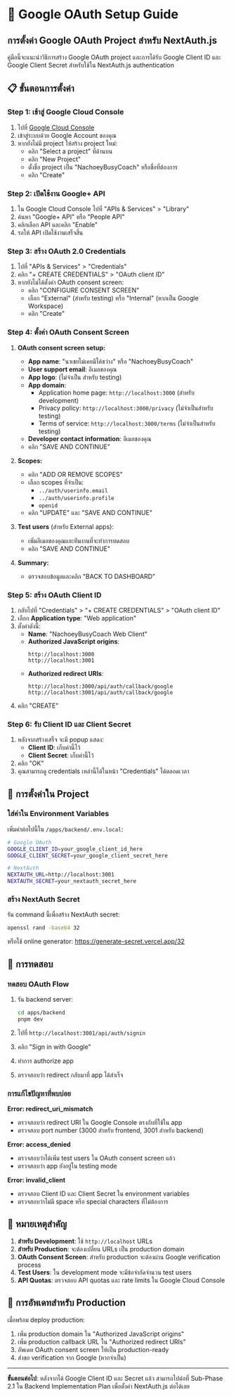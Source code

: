 # 🔐 Google OAuth Setup Guide

## การตั้งค่า Google OAuth Project สำหรับ NextAuth.js

คู่มือนี้จะแนะนำวิธีการสร้าง Google OAuth project และการได้รับ Google Client ID และ Google Client Secret สำหรับใช้ใน NextAuth.js authentication

## 📋 ขั้นตอนการตั้งค่า

### Step 1: เข้าสู่ Google Cloud Console

1. ไปที่ [Google Cloud Console](https://console.cloud.google.com/)
2. เข้าสู่ระบบด้วย Google Account ของคุณ
3. หากยังไม่มี project ให้สร้าง project ใหม่:
   - คลิก "Select a project" ที่ด้านบน
   - คลิก "New Project"
   - ตั้งชื่อ project เป็น "NachoeyBusyCoach" หรือชื่อที่ต้องการ
   - คลิก "Create"

### Step 2: เปิดใช้งาน Google+ API

1. ใน Google Cloud Console ไปที่ "APIs & Services" > "Library"
2. ค้นหา "Google+ API" หรือ "People API"
3. คลิกเลือก API และคลิก "Enable"
4. รอให้ API เปิดใช้งานเสร็จสิ้น

### Step 3: สร้าง OAuth 2.0 Credentials

1. ไปที่ "APIs & Services" > "Credentials"
2. คลิก "+ CREATE CREDENTIALS" > "OAuth client ID"
3. หากยังไม่ได้ตั้งค่า OAuth consent screen:
   - คลิก "CONFIGURE CONSENT SCREEN"
   - เลือก "External" (สำหรับ testing) หรือ "Internal" (หากเป็น Google Workspace)
   - คลิก "Create"

### Step 4: ตั้งค่า OAuth Consent Screen

1. **OAuth consent screen setup:**
   - **App name**: "นาเชยไม่เคยมีโค้ชว่าง" หรือ "NachoeyBusyCoach"
   - **User support email**: อีเมลของคุณ
   - **App logo**: (ไม่จำเป็น สำหรับ testing)
   - **App domain**: 
     - Application home page: `http://localhost:3000` (สำหรับ development)
     - Privacy policy: `http://localhost:3000/privacy` (ไม่จำเป็นสำหรับ testing)
     - Terms of service: `http://localhost:3000/terms` (ไม่จำเป็นสำหรับ testing)
   - **Developer contact information**: อีเมลของคุณ
   - คลิก "SAVE AND CONTINUE"

2. **Scopes:**
   - คลิก "ADD OR REMOVE SCOPES"
   - เลือก scopes ที่จำเป็น:
     - `../auth/userinfo.email`
     - `../auth/userinfo.profile`
     - `openid`
   - คลิก "UPDATE" และ "SAVE AND CONTINUE"

3. **Test users** (สำหรับ External apps):
   - เพิ่มอีเมลของคุณและทีมงานที่จะทำการทดสอบ
   - คลิก "SAVE AND CONTINUE"

4. **Summary:**
   - ตรวจสอบข้อมูลและคลิก "BACK TO DASHBOARD"

### Step 5: สร้าง OAuth Client ID

1. กลับไปที่ "Credentials" > "+ CREATE CREDENTIALS" > "OAuth client ID"
2. เลือก **Application type**: "Web application"
3. ตั้งค่าดังนี้:
   - **Name**: "NachoeyBusyCoach Web Client"
   - **Authorized JavaScript origins**:
     ```
     http://localhost:3000
     http://localhost:3001
     ```
   - **Authorized redirect URIs**:
     ```
     http://localhost:3000/api/auth/callback/google
     http://localhost:3001/api/auth/callback/google
     ```
4. คลิก "CREATE"

### Step 6: รับ Client ID และ Client Secret

1. หลังจากสร้างเสร็จ จะมี popup แสดง:
   - **Client ID**: เก็บค่านี้ไว้
   - **Client Secret**: เก็บค่านี้ไว้
2. คลิก "OK"
3. คุณสามารถดู credentials เหล่านี้ได้ในหน้า "Credentials" ได้ตลอดเวลา

## 🔧 การตั้งค่าใน Project

### ใส่ค่าใน Environment Variables

เพิ่มค่าต่อไปนี้ใน `/apps/backend/.env.local`:

```bash
# Google OAuth
GOOGLE_CLIENT_ID=your_google_client_id_here
GOOGLE_CLIENT_SECRET=your_google_client_secret_here

# NextAuth
NEXTAUTH_URL=http://localhost:3001
NEXTAUTH_SECRET=your_nextauth_secret_here
```

### สร้าง NextAuth Secret

รัน command นี้เพื่อสร้าง NextAuth secret:

```bash
openssl rand -base64 32
```

หรือใช้ online generator: https://generate-secret.vercel.app/32

## 🚀 การทดสอบ

### ทดสอบ OAuth Flow

1. รัน backend server:
   ```bash
   cd apps/backend
   pnpm dev
   ```

2. ไปที่ `http://localhost:3001/api/auth/signin`
3. คลิก "Sign in with Google"
4. ทำการ authorize app
5. ตรวจสอบว่า redirect กลับมาที่ app ได้สำเร็จ

### การแก้ไขปัญหาที่พบบ่อย

**Error: redirect_uri_mismatch**
- ตรวจสอบว่า redirect URI ใน Google Console ตรงกับที่ใช้ใน app
- ตรวจสอบ port number (3000 สำหรับ frontend, 3001 สำหรับ backend)

**Error: access_denied**
- ตรวจสอบว่าได้เพิ่ม test users ใน OAuth consent screen แล้ว
- ตรวจสอบว่า app ยังอยู่ใน testing mode

**Error: invalid_client**
- ตรวจสอบ Client ID และ Client Secret ใน environment variables
- ตรวจสอบว่าไม่มี space หรือ special characters ที่ไม่ต้องการ

## 📝 หมายเหตุสำคัญ

1. **สำหรับ Development**: ใช้ `http://localhost` URLs
2. **สำหรับ Production**: จะต้องเปลี่ยน URLs เป็น production domain
3. **OAuth Consent Screen**: สำหรับ production จะต้องผ่าน Google verification process
4. **Test Users**: ใน development mode จะมีข้อจำกัดจำนวน test users
5. **API Quotas**: ตรวจสอบ API quotas และ rate limits ใน Google Cloud Console

## 🔄 การอัพเดทสำหรับ Production

เมื่อพร้อม deploy production:

1. เพิ่ม production domain ใน "Authorized JavaScript origins"
2. เพิ่ม production callback URL ใน "Authorized redirect URIs"
3. อัพเดท OAuth consent screen ให้เป็น production-ready
4. ส่งขอ verification จาก Google (หากจำเป็น)

---

**ขั้นตอนต่อไป**: หลังจากได้ Google Client ID และ Secret แล้ว สามารถไปต่อที่ Sub-Phase 2.1 ใน Backend Implementation Plan เพื่อตั้งค่า NextAuth.js ต่อได้เลย